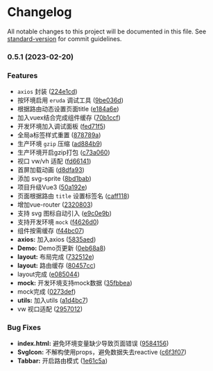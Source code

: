 # Changelog

All notable changes to this project will be documented in this file. See [standard-version](https://github.com/conventional-changelog/standard-version) for commit guidelines.

### 0.5.1 (2023-02-20)


### Features

* `axios` 封装 ([224e1cd](https://github.com/yulimchen/vue3-h5-template/commit/224e1cd1325ebe7c250976c56c548a91d3bd644b))
* 按环境启用 `eruda` 调试工具 ([9be036d](https://github.com/yulimchen/vue3-h5-template/commit/9be036d84e6713ffcf4fc2c4b4991f0a4b3e86e3))
* 根据路由动态设置页面title ([e184a6e](https://github.com/yulimchen/vue3-h5-template/commit/e184a6e330f596b72adfd10da0f29585c1706869))
* 加入vuex结合完成组件缓存 ([70b1ccf](https://github.com/yulimchen/vue3-h5-template/commit/70b1ccf15ca8d16611cb50e58b1ecde27a25c44a))
* 开发环境加入调试面板 ([fed71f5](https://github.com/yulimchen/vue3-h5-template/commit/fed71f58aae0ef13cda4e04b968144ac533b9acd))
* 全局a标签样式重置 ([878789a](https://github.com/yulimchen/vue3-h5-template/commit/878789a5b2698a8ee393983332da9829036f619b))
* 生产环境 `gzip` 压缩 ([ad884b9](https://github.com/yulimchen/vue3-h5-template/commit/ad884b9f8412b27562b47b1a254c8a57ef996e29))
* 生产环境开启gzip打包 ([c73a060](https://github.com/yulimchen/vue3-h5-template/commit/c73a0609fdf8c5285e3a0199fd7c3cc6531c2163))
* 视口 vw/vh 适配 ([fd66141](https://github.com/yulimchen/vue3-h5-template/commit/fd6614101648e05aad2f61aa4cad3649255df3f5))
* 首屏加载动画 ([d8dfa93](https://github.com/yulimchen/vue3-h5-template/commit/d8dfa933ae60c2031bca8ef3f453a842a107a60f))
* 添加 svg-sprite ([8bd1bab](https://github.com/yulimchen/vue3-h5-template/commit/8bd1bab01bfb6c846e6320577287f350e209e36b))
* 项目升级Vue3 ([50a192e](https://github.com/yulimchen/vue3-h5-template/commit/50a192ec11c5828dc138abb2d8d2b12ce9872fe8))
* 页面根据路由 `title` 设置标签名 ([caff118](https://github.com/yulimchen/vue3-h5-template/commit/caff118021eafbb8a911fd1ab1fab283baa06dcb))
* 增加vue-router ([2320803](https://github.com/yulimchen/vue3-h5-template/commit/23208030e6472bf9ee1de687fabbe1093ab03d08))
* 支持 svg 图标自动引入 ([e9c0e9b](https://github.com/yulimchen/vue3-h5-template/commit/e9c0e9bbf62ae9cff339f601f6db81032262bd04))
* 支持开发环境 `mock` ([f4626d0](https://github.com/yulimchen/vue3-h5-template/commit/f4626d088fd66ad076ac639b8d687d28f4f9dbcc))
* 组件按需缓存 ([f44bc07](https://github.com/yulimchen/vue3-h5-template/commit/f44bc074d2e81e0ef1ae5ab7abc7b1dd2c2506fe))
* **axios:** 加入axios ([5835aed](https://github.com/yulimchen/vue3-h5-template/commit/5835aed987fd851ab592ec90dbc363d0d97ab9b6))
* **Demo:** Demo页更新 ([0eb68a8](https://github.com/yulimchen/vue3-h5-template/commit/0eb68a8f382c21db7a0c8c120d2b2ae7509bc966))
* **layout:** 布局完成 ([732512e](https://github.com/yulimchen/vue3-h5-template/commit/732512eccc0a535375f48bba008455d878876843))
* **layout:** 路由缓存 ([80457cc](https://github.com/yulimchen/vue3-h5-template/commit/80457cc1973da06b8885cda029e1856045c3b5c8))
* layout完成 ([e085044](https://github.com/yulimchen/vue3-h5-template/commit/e085044408549b85ff9ef84b632cdb8e66b3e0b4))
* **mock:** 开发环境支持mock数据 ([35fbbea](https://github.com/yulimchen/vue3-h5-template/commit/35fbbea892f461c452482634b13609e6de241d86))
* mock完成 ([0273def](https://github.com/yulimchen/vue3-h5-template/commit/0273def1c1fbc3dcd0d159d3471488a22b52ef81))
* **utils:** 加入utils ([a1d4bc7](https://github.com/yulimchen/vue3-h5-template/commit/a1d4bc78d4d010e2ef2e771f525263bac107625f))
* vw 视口适配 ([2957012](https://github.com/yulimchen/vue3-h5-template/commit/295701248e2b7bb1cf1f81fe9b1760abaa2f2bb5))


### Bug Fixes

* **index.html:** 避免环境变量缺少导致页面错误 ([9584156](https://github.com/yulimchen/vue3-h5-template/commit/95841560ad5237bc35c6088c587cc105cc1dce5d))
* **SvgIcon:** 不解构使用props，避免数据失去reactive ([c6f3f07](https://github.com/yulimchen/vue3-h5-template/commit/c6f3f07303065054df4e1fc3d6b250edd4db00bf))
* **Tabbar:** 开启路由模式 ([1e61c5a](https://github.com/yulimchen/vue3-h5-template/commit/1e61c5a3555ced9bd6a5bf62302a2252bf01e12b))
